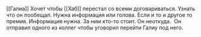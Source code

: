 
[[Галиа]] Хочет чтобы [[Хаб]] перестал со всеми договариваться. Узнать что он пообещал. Нужна информация или голова. Если и то и другое то премия. Информация нужна. За ним кто-то стоит. Он неоткуда.  Он отправил одного из коллег чтобы уговорил перейти Галиу под него.